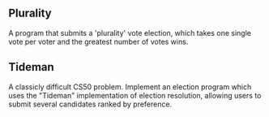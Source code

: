 ## Plurality

A program that submits a 'plurality' vote election, which takes one single vote per voter and the greatest number of votes wins.

## Tideman

A classicly difficult CS50 problem. Implement an election program which uses the "Tideman" implementation of election resolution, allowing users to submit several candidates ranked by preference.